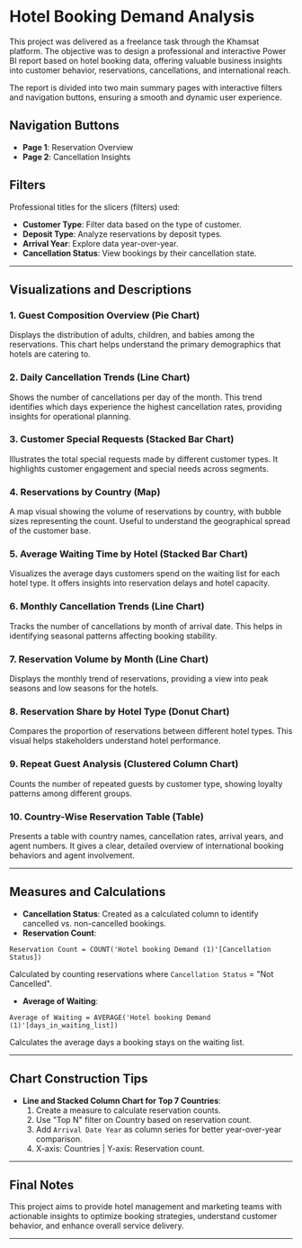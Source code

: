 # Hotel Booking Demand Analysis

This project was delivered as a freelance task through the Khamsat platform.
The objective was to design a professional and interactive Power BI report based on hotel booking data, offering valuable business insights into customer behavior, reservations, cancellations, and international reach.



The report is divided into two main summary pages with interactive filters and navigation buttons, ensuring a smooth and dynamic user experience.
## Navigation Buttons
- **Page 1**: Reservation Overview
- **Page 2**: Cancellation Insights


## Filters
Professional titles for the slicers (filters) used:
- **Customer Type**: Filter data based on the type of customer.
- **Deposit Type**: Analyze reservations by deposit types.
- **Arrival Year**: Explore data year-over-year.
- **Cancellation Status**: View bookings by their cancellation state.

---

## Visualizations and Descriptions

### 1. Guest Composition Overview (Pie Chart)
Displays the distribution of adults, children, and babies among the reservations. This chart helps understand the primary demographics that hotels are catering to.

### 2. Daily Cancellation Trends (Line Chart)
Shows the number of cancellations per day of the month. This trend identifies which days experience the highest cancellation rates, providing insights for operational planning.

### 3. Customer Special Requests (Stacked Bar Chart)
Illustrates the total special requests made by different customer types. It highlights customer engagement and special needs across segments.

### 4. Reservations by Country (Map)
A map visual showing the volume of reservations by country, with bubble sizes representing the count. Useful to understand the geographical spread of the customer base.

### 5. Average Waiting Time by Hotel (Stacked Bar Chart)
Visualizes the average days customers spend on the waiting list for each hotel type. It offers insights into reservation delays and hotel capacity.

### 6. Monthly Cancellation Trends (Line Chart)
Tracks the number of cancellations by month of arrival date. This helps in identifying seasonal patterns affecting booking stability.

### 7. Reservation Volume by Month (Line Chart)
Displays the monthly trend of reservations, providing a view into peak seasons and low seasons for the hotels.

### 8. Reservation Share by Hotel Type (Donut Chart)
Compares the proportion of reservations between different hotel types. This visual helps stakeholders understand hotel performance.

### 9. Repeat Guest Analysis (Clustered Column Chart)
Counts the number of repeated guests by customer type, showing loyalty patterns among different groups.

### 10. Country-Wise Reservation Table (Table)
Presents a table with country names, cancellation rates, arrival years, and agent numbers. It gives a clear, detailed overview of international booking behaviors and agent involvement.

---

## Measures and Calculations

- **Cancellation Status**: Created as a calculated column to identify cancelled vs. non-cancelled bookings.
- **Reservation Count**: 
```DAX
Reservation Count = COUNT('Hotel booking Demand (1)'[Cancellation Status])
```
Calculated by counting reservations where `Cancellation Status` = "Not Cancelled".

- **Average of Waiting**:
```DAX
Average of Waiting = AVERAGE('Hotel booking Demand (1)'[days_in_waiting_list])
```
Calculates the average days a booking stays on the waiting list.

---

## Chart Construction Tips

- **Line and Stacked Column Chart for Top 7 Countries**:
    1. Create a measure to calculate reservation counts.
    2. Use "Top N" filter on Country based on reservation count.
    3. Add `Arrival Date Year` as column series for better year-over-year comparison.
    4. X-axis: Countries | Y-axis: Reservation count.

---

## Final Notes

This project aims to provide hotel management and marketing teams with actionable insights to optimize booking strategies, understand customer behavior, and enhance overall service delivery.

---
